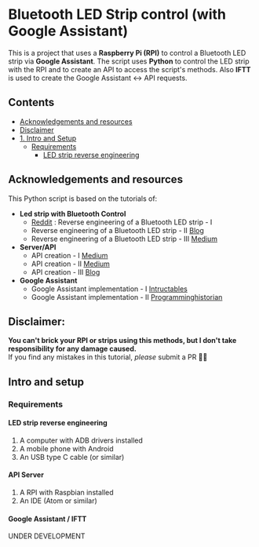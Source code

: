 # Bluetooth LED Strip control (with Google Assistant)

This is a project that uses a **Raspberry Pi (RPI)** to control a Bluetooth LED strip via **Google Assistant**.
The script uses **Python** to control the LED strip with the RPI and to create an API to access the script's methods.
Also **IFTT** is used to create the Google Assistant <-> API requests.

## Contents

- [Acknowledgements and resources](#acknowledgements-and-resources)
- [Disclaimer](#disclaimer)
- [1. Intro and Setup](#intro-and-Setup)
  - [Requirements](#requirements)
    - [LED strip reverse engineering](#led-strip-reverse-engineering)

## Acknowledgements and resources

This Python script is based on the tutorials of:
  - **Led strip with Bluetooth Control**
    - [Reddit](https://www.reddit.com/r/homeassistant/comments/gnjqlp/reverse_engineering_bluetooth_led_strip_light/) : Reverse engineering of a Bluetooth LED strip - I 
    - Reverse engineering of a Bluetooth LED strip - II [Blog](http://nilhcem.com/iot/reverse-engineering-bluetooth-led-name-badge)
    - Reverse engineering of a Bluetooth LED strip - III [Medium](https://medium.com/@urish/reverse-engineering-a-bluetooth-lightbulb-56580fcb7546)
  - **Server/API**
    - API creation - I [Medium](https://medium.com/@sidhantpanda/raspberry-pi-home-automation-with-google-assistant-integration-part-1-software-71b3b8904205)
    - API creation - II [Medium](https://medium.com/sysf/introduction-to-iot-with-raspberry-pi-and-node-js-using-rgb-led-lights-77f4750a5ea9)
    - API creation - III [Blog](https://blog.miguelgrinberg.com/post/designing-a-restful-api-with-python-and-flask)
  - **Google Assistant**
    - Google Assistant implementation - I [Intructables](https://www.instructables.com/Google-Home-Raspberry-Pi-Power-Strip/)
    - Google Assistant implementation - II [Programminghistorian](https://programminghistorian.org/en/lessons/creating-apis-with-python-and-flask#installing-python-and-flask)

## **Disclaimer:**
**You can't brick your RPI or strips using this methods, but I don't take responsibility for any damage caused.**  
If you find any mistakes in this tutorial, _please_ submit a PR 👍🏻

## Intro and setup

### Requirements
#### LED strip reverse engineering
1. A computer with ADB drivers installed
2. A mobile phone with Android
3. An USB type C cable (or similar)

#### API Server
1. A RPI with Raspbian installed
2. An IDE (Atom or similar)

#### Google Assistant / IFTT
UNDER DEVELOPMENT
